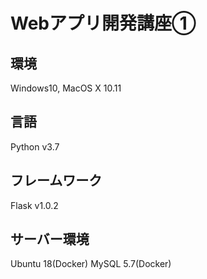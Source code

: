 # Webアプリ開発講座①

## 環境
Windows10, MacOS X 10.11

## 言語
Python v3.7

## フレームワーク
Flask v1.0.2

## サーバー環境
Ubuntu 18(Docker)
MySQL 5.7(Docker)
